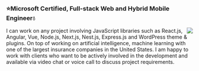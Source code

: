 ### ⭐Microsoft Certified, Full-stack Web and Hybrid Mobile Engineer💧

<img align="right" src="https://github-readme-stats.vercel.app/api?username=miko-engr&show_icons=true&icon_color=0366d6&text_color=24292e&bg_color=ffffff&hide_title=true" />

<!-- <img align="right" src="https://github-readme-stats.vercel.app/api/top-langs/?username=miko-engr&layout=compact" /> -->
 
I can work on any project involving JavaScript libraries such as React.js, Angular, Vue, Node.js, Next.js, Nest.js, Express.js and WordPress theme & plugins. On top of working on artificial intelligence, machine learning with one of the largest insurance companies in the United States.
I am happy to work with clients who want to be actively involved in the development and available via video chat or voice call to discuss project requirements.

<!-- ![Profile views](https://gpvc.arturio.dev/miko-engr) -->


<!--
**miko-engr/miko-engr** is a ✨ _special_ ✨ repository because its `README.md` (this file) appears on your GitHub profile.

Here are some ideas to get you started:

- 🔭 I’m currently working on ...
- 🌱 I’m currently learning ...
- 👯 I’m looking to collaborate on ...
- 🤔 I’m looking for help with ...
- 💬 Ask me about ...
- 📫 How to reach me: ...
- 😄 Pronouns: ...
- ⚡ Fun fact: ...
-->
